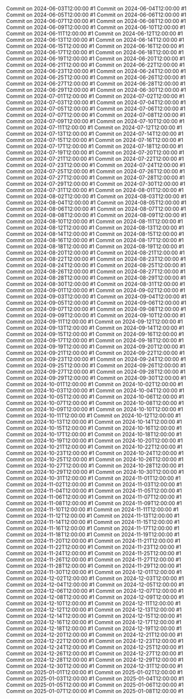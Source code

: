 Commit on 2024-06-03T12:00:00 #1
Commit on 2024-06-04T12:00:00 #1
Commit on 2024-06-05T12:00:00 #1
Commit on 2024-06-06T12:00:00 #1
Commit on 2024-06-07T12:00:00 #1
Commit on 2024-06-08T12:00:00 #1
Commit on 2024-06-09T12:00:00 #1
Commit on 2024-06-10T12:00:00 #1
Commit on 2024-06-11T12:00:00 #1
Commit on 2024-06-12T12:00:00 #1
Commit on 2024-06-13T12:00:00 #1
Commit on 2024-06-14T12:00:00 #1
Commit on 2024-06-15T12:00:00 #1
Commit on 2024-06-16T12:00:00 #1
Commit on 2024-06-17T12:00:00 #1
Commit on 2024-06-18T12:00:00 #1
Commit on 2024-06-19T12:00:00 #1
Commit on 2024-06-20T12:00:00 #1
Commit on 2024-06-21T12:00:00 #1
Commit on 2024-06-22T12:00:00 #1
Commit on 2024-06-23T12:00:00 #1
Commit on 2024-06-24T12:00:00 #1
Commit on 2024-06-25T12:00:00 #1
Commit on 2024-06-26T12:00:00 #1
Commit on 2024-06-27T12:00:00 #1
Commit on 2024-06-28T12:00:00 #1
Commit on 2024-06-29T12:00:00 #1
Commit on 2024-06-30T12:00:00 #1
Commit on 2024-07-01T12:00:00 #1
Commit on 2024-07-02T12:00:00 #1
Commit on 2024-07-03T12:00:00 #1
Commit on 2024-07-04T12:00:00 #1
Commit on 2024-07-05T12:00:00 #1
Commit on 2024-07-06T12:00:00 #1
Commit on 2024-07-07T12:00:00 #1
Commit on 2024-07-08T12:00:00 #1
Commit on 2024-07-09T12:00:00 #1
Commit on 2024-07-10T12:00:00 #1
Commit on 2024-07-11T12:00:00 #1
Commit on 2024-07-12T12:00:00 #1
Commit on 2024-07-13T12:00:00 #1
Commit on 2024-07-14T12:00:00 #1
Commit on 2024-07-15T12:00:00 #1
Commit on 2024-07-16T12:00:00 #1
Commit on 2024-07-17T12:00:00 #1
Commit on 2024-07-18T12:00:00 #1
Commit on 2024-07-19T12:00:00 #1
Commit on 2024-07-20T12:00:00 #1
Commit on 2024-07-21T12:00:00 #1
Commit on 2024-07-22T12:00:00 #1
Commit on 2024-07-23T12:00:00 #1
Commit on 2024-07-24T12:00:00 #1
Commit on 2024-07-25T12:00:00 #1
Commit on 2024-07-26T12:00:00 #1
Commit on 2024-07-27T12:00:00 #1
Commit on 2024-07-28T12:00:00 #1
Commit on 2024-07-29T12:00:00 #1
Commit on 2024-07-30T12:00:00 #1
Commit on 2024-07-31T12:00:00 #1
Commit on 2024-08-01T12:00:00 #1
Commit on 2024-08-02T12:00:00 #1
Commit on 2024-08-03T12:00:00 #1
Commit on 2024-08-04T12:00:00 #1
Commit on 2024-08-05T12:00:00 #1
Commit on 2024-08-06T12:00:00 #1
Commit on 2024-08-07T12:00:00 #1
Commit on 2024-08-08T12:00:00 #1
Commit on 2024-08-09T12:00:00 #1
Commit on 2024-08-10T12:00:00 #1
Commit on 2024-08-11T12:00:00 #1
Commit on 2024-08-12T12:00:00 #1
Commit on 2024-08-13T12:00:00 #1
Commit on 2024-08-14T12:00:00 #1
Commit on 2024-08-15T12:00:00 #1
Commit on 2024-08-16T12:00:00 #1
Commit on 2024-08-17T12:00:00 #1
Commit on 2024-08-18T12:00:00 #1
Commit on 2024-08-19T12:00:00 #1
Commit on 2024-08-20T12:00:00 #1
Commit on 2024-08-21T12:00:00 #1
Commit on 2024-08-22T12:00:00 #1
Commit on 2024-08-23T12:00:00 #1
Commit on 2024-08-24T12:00:00 #1
Commit on 2024-08-25T12:00:00 #1
Commit on 2024-08-26T12:00:00 #1
Commit on 2024-08-27T12:00:00 #1
Commit on 2024-08-28T12:00:00 #1
Commit on 2024-08-29T12:00:00 #1
Commit on 2024-08-30T12:00:00 #1
Commit on 2024-08-31T12:00:00 #1
Commit on 2024-09-01T12:00:00 #1
Commit on 2024-09-02T12:00:00 #1
Commit on 2024-09-03T12:00:00 #1
Commit on 2024-09-04T12:00:00 #1
Commit on 2024-09-05T12:00:00 #1
Commit on 2024-09-06T12:00:00 #1
Commit on 2024-09-07T12:00:00 #1
Commit on 2024-09-08T12:00:00 #1
Commit on 2024-09-09T12:00:00 #1
Commit on 2024-09-10T12:00:00 #1
Commit on 2024-09-11T12:00:00 #1
Commit on 2024-09-12T12:00:00 #1
Commit on 2024-09-13T12:00:00 #1
Commit on 2024-09-14T12:00:00 #1
Commit on 2024-09-15T12:00:00 #1
Commit on 2024-09-16T12:00:00 #1
Commit on 2024-09-17T12:00:00 #1
Commit on 2024-09-18T12:00:00 #1
Commit on 2024-09-19T12:00:00 #1
Commit on 2024-09-20T12:00:00 #1
Commit on 2024-09-21T12:00:00 #1
Commit on 2024-09-22T12:00:00 #1
Commit on 2024-09-23T12:00:00 #1
Commit on 2024-09-24T12:00:00 #1
Commit on 2024-09-25T12:00:00 #1
Commit on 2024-09-26T12:00:00 #1
Commit on 2024-09-27T12:00:00 #1
Commit on 2024-09-28T12:00:00 #1
Commit on 2024-09-29T12:00:00 #1
Commit on 2024-09-30T12:00:00 #1
Commit on 2024-10-01T12:00:00 #1
Commit on 2024-10-02T12:00:00 #1
Commit on 2024-10-03T12:00:00 #1
Commit on 2024-10-04T12:00:00 #1
Commit on 2024-10-05T12:00:00 #1
Commit on 2024-10-06T12:00:00 #1
Commit on 2024-10-07T12:00:00 #1
Commit on 2024-10-08T12:00:00 #1
Commit on 2024-10-09T12:00:00 #1
Commit on 2024-10-10T12:00:00 #1
Commit on 2024-10-11T12:00:00 #1
Commit on 2024-10-12T12:00:00 #1
Commit on 2024-10-13T12:00:00 #1
Commit on 2024-10-14T12:00:00 #1
Commit on 2024-10-15T12:00:00 #1
Commit on 2024-10-16T12:00:00 #1
Commit on 2024-10-17T12:00:00 #1
Commit on 2024-10-18T12:00:00 #1
Commit on 2024-10-19T12:00:00 #1
Commit on 2024-10-20T12:00:00 #1
Commit on 2024-10-21T12:00:00 #1
Commit on 2024-10-22T12:00:00 #1
Commit on 2024-10-23T12:00:00 #1
Commit on 2024-10-24T12:00:00 #1
Commit on 2024-10-25T12:00:00 #1
Commit on 2024-10-26T12:00:00 #1
Commit on 2024-10-27T12:00:00 #1
Commit on 2024-10-28T12:00:00 #1
Commit on 2024-10-29T12:00:00 #1
Commit on 2024-10-30T12:00:00 #1
Commit on 2024-10-31T12:00:00 #1
Commit on 2024-11-01T12:00:00 #1
Commit on 2024-11-02T12:00:00 #1
Commit on 2024-11-03T12:00:00 #1
Commit on 2024-11-04T12:00:00 #1
Commit on 2024-11-05T12:00:00 #1
Commit on 2024-11-06T12:00:00 #1
Commit on 2024-11-07T12:00:00 #1
Commit on 2024-11-08T12:00:00 #1
Commit on 2024-11-09T12:00:00 #1
Commit on 2024-11-10T12:00:00 #1
Commit on 2024-11-11T12:00:00 #1
Commit on 2024-11-12T12:00:00 #1
Commit on 2024-11-13T12:00:00 #1
Commit on 2024-11-14T12:00:00 #1
Commit on 2024-11-15T12:00:00 #1
Commit on 2024-11-16T12:00:00 #1
Commit on 2024-11-17T12:00:00 #1
Commit on 2024-11-18T12:00:00 #1
Commit on 2024-11-19T12:00:00 #1
Commit on 2024-11-20T12:00:00 #1
Commit on 2024-11-21T12:00:00 #1
Commit on 2024-11-22T12:00:00 #1
Commit on 2024-11-23T12:00:00 #1
Commit on 2024-11-24T12:00:00 #1
Commit on 2024-11-25T12:00:00 #1
Commit on 2024-11-26T12:00:00 #1
Commit on 2024-11-27T12:00:00 #1
Commit on 2024-11-28T12:00:00 #1
Commit on 2024-11-29T12:00:00 #1
Commit on 2024-11-30T12:00:00 #1
Commit on 2024-12-01T12:00:00 #1
Commit on 2024-12-02T12:00:00 #1
Commit on 2024-12-03T12:00:00 #1
Commit on 2024-12-04T12:00:00 #1
Commit on 2024-12-05T12:00:00 #1
Commit on 2024-12-06T12:00:00 #1
Commit on 2024-12-07T12:00:00 #1
Commit on 2024-12-08T12:00:00 #1
Commit on 2024-12-09T12:00:00 #1
Commit on 2024-12-10T12:00:00 #1
Commit on 2024-12-11T12:00:00 #1
Commit on 2024-12-12T12:00:00 #1
Commit on 2024-12-13T12:00:00 #1
Commit on 2024-12-14T12:00:00 #1
Commit on 2024-12-15T12:00:00 #1
Commit on 2024-12-16T12:00:00 #1
Commit on 2024-12-17T12:00:00 #1
Commit on 2024-12-18T12:00:00 #1
Commit on 2024-12-19T12:00:00 #1
Commit on 2024-12-20T12:00:00 #1
Commit on 2024-12-21T12:00:00 #1
Commit on 2024-12-22T12:00:00 #1
Commit on 2024-12-23T12:00:00 #1
Commit on 2024-12-24T12:00:00 #1
Commit on 2024-12-25T12:00:00 #1
Commit on 2024-12-26T12:00:00 #1
Commit on 2024-12-27T12:00:00 #1
Commit on 2024-12-28T12:00:00 #1
Commit on 2024-12-29T12:00:00 #1
Commit on 2024-12-30T12:00:00 #1
Commit on 2024-12-31T12:00:00 #1
Commit on 2025-01-01T12:00:00 #1
Commit on 2025-01-02T12:00:00 #1
Commit on 2025-01-03T12:00:00 #1
Commit on 2025-01-04T12:00:00 #1
Commit on 2025-01-05T12:00:00 #1
Commit on 2025-01-06T12:00:00 #1
Commit on 2025-01-07T12:00:00 #1
Commit on 2025-01-08T12:00:00 #1
